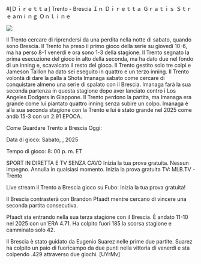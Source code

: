 #[Ｄｉｒｅｔｔａ] Trento - Brescia Ｉｎ Ｄｉｒｅｔｔａ Ｇｒａｔｉｓ Ｓｔｒｅａｍｉｎｇ Ｏｎｌｉｎｅ  
  
  
[![](https://i.imgur.com/qSNzIqt.png)](https://movie.rssnews.media/cULcQVY.php)  
  
Il Trento cercare di riprendersi da una perdita nella notte di sabato, quando sono Brescia. Il Trento ha preso il primo gioco della serie su giovedi 10-6, ma ha perso 8-1 venerdì e ora sono 1-3 della stagione. Il Trento segnato la prima esecuzione del gioco in alto della seconda, ma ha dato due nel fondo di un inning e, scavalcato il resto del gioco. Il Trento gestito solo tre colpi e Jameson Taillon ha dato sei eseguito in quattro e un terzo inning. Il Trento volontà di dare la palla a Shota Imanaga sabato come cercare di conquistare almeno una serie di spalato con il Brescia. Imanaga farà la sua seconda partenza in questa stagione dopo aver lanciato contro i Los Angeles Dodgers in Giappone. Il Trento perdono la partita, ma Imanaga era grande come lui piantato quattro inning senza subire un colpo. Imanaga è alla sua seconda stagione con la Trento e lui è stato grande nel 2025 come andò 15-3 con un 2.91 EPOCA.

Come Guardare Trento a Brescia Oggi:

Data di gioco: Sabato, , 2025

Tempo di gioco: 8: 00 p. m. ET

SPORT IN DIRETTA E TV SENZA CAVO
Inizia la tua prova gratuita. Nessun impegno. Annulla in qualsiasi momento.
Inizia la prova gratuita
TV: MLB.TV -Trento

Live stream il Trento a Brescia gioco su Fubo: Inizia la tua prova gratuita!

Il Brescia contrasterà con Brandon Pfaadt mentre cercano di vincere una seconda partita consecutiva.

Pfaadt sta entrando nella sua terza stagione con il Brescia. È andato 11-10 nel 2025 con un'ERA 4.71. Ha colpito fuori 185 la scorsa stagione e camminato solo 42.

Il Brescia è stato guidato da Eugenio Suarez nelle prime due partite. Suarez ha colpito un paio di fuoricampo da due punti nella vittoria di venerdì e sta colpendo .429 attraverso due giochi. [UYrMv]